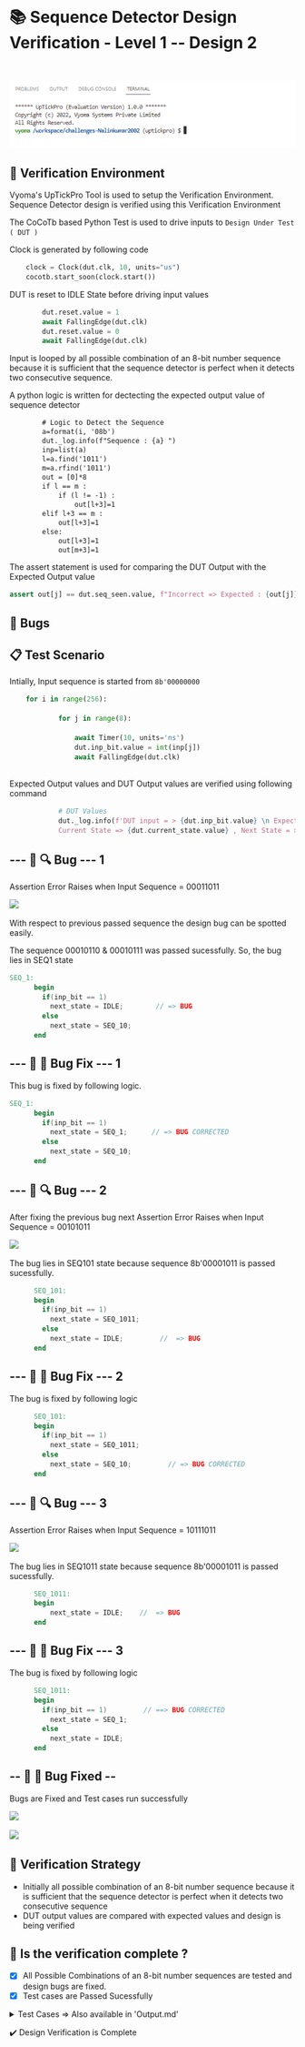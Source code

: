 </br>

# 📚 Sequence Detector Design Verification - Level 1 -- Design 2

</br>

![](Images/vs.png)

## 📝 Verification Environment

Vyoma's UpTickPro Tool is used to setup the Verification Environment. Sequence Detector design is verified using this Verification Environment

The CoCoTb based Python Test is used to drive inputs to `Design Under Test ( DUT )`

Clock is generated by following code

```python
    clock = Clock(dut.clk, 10, units="us") 
    cocotb.start_soon(clock.start())      
```
DUT is reset to IDLE State before driving input values

```python
        dut.reset.value = 1
        await FallingEdge(dut.clk)
        dut.reset.value = 0
        await FallingEdge(dut.clk) 
```

Input is looped by all possible combination of an 8-bit number sequence because it is sufficient that the sequence detector is perfect when it detects two consecutive sequence.

A python logic is written for dectecting the expected output value of sequence detector

```
        # Logic to Detect the Sequence
        a=format(i, '08b')
        dut._log.info(f"Sequence : {a} ")
        inp=list(a)
        l=a.find('1011')
        m=a.rfind('1011')
        out = [0]*8
        if l == m :
            if (l != -1) :
                out[l+3]=1
        elif l+3 == m :
            out[l+3]=1
        else:
            out[l+3]=1
            out[m+3]=1

```

The assert statement is used for comparing the DUT Output with the Expected Output value

```python
assert out[j] == dut.seq_seen.value, f"Incorrect => Expected : {out[j]} Got : {dut.seq_seen.value} Number: {int(a,2)} Sequence ==> {a} "
```



## :bug: Bugs 

## 📋 Test Scenario 

Intially, Input sequence is started from `8b'00000000`

```python
    for i in range(256):
    
            for j in range(8):

                await Timer(10, units='ns')
                dut.inp_bit.value = int(inp[j])
                await FallingEdge(dut.clk)
            
```

Expected Output values and DUT Output values are verified using following command

```python
            # DUT Values
            dut._log.info(f'DUT input = > {dut.inp_bit.value} \n Expected Output => {out[j]} \n Output => {dut.seq_seen.value} \n \
            Current State => {dut.current_state.value} , Next State = >  {dut.next_state.value}')
```

## --- :ant: :mag:  Bug --- 1

Assertion Error Raises when Input Sequence = 00011011

![](Images/l1d2_3.png)

With respect to previous passed sequence the design bug can be spotted easily. 

The sequence 00010110 & 00010111 was passed sucessfully. So, the bug lies in SEQ1 state

```verilog
SEQ_1:
      begin
        if(inp_bit == 1)
          next_state = IDLE;        // => BUG
        else
          next_state = SEQ_10;
      end

```


## --- :ant: :wrench:  Bug Fix --- 1

This bug is fixed by following logic.

```verilog
SEQ_1:
      begin
        if(inp_bit == 1)
          next_state = SEQ_1;      // => BUG CORRECTED
        else
          next_state = SEQ_10;
      end
```


## --- :ant: :mag:  Bug --- 2

After fixing the previous bug  next Assertion Error Raises when Input Sequence = 00101011

![](Images/l1d2_4.png)

The bug lies in SEQ101 state because sequence 8b'00001011 is passed sucessfully.

```verilog
      SEQ_101:
      begin
        if(inp_bit == 1)
          next_state = SEQ_1011;
        else
          next_state = IDLE;         //  => BUG
      end
```

## --- :ant: :wrench:  Bug Fix --- 2

The bug is fixed by following logic

```verilog
      SEQ_101:
      begin
        if(inp_bit == 1)
          next_state = SEQ_1011;
        else
          next_state = SEQ_10;         // => BUG CORRECTED
      end
```

## --- :ant: :mag:  Bug --- 3

Assertion Error Raises when Input Sequence = 10111011

![](Images/l1d2_5.png)

The bug lies in SEQ1011 state because sequence 8b'00001011 is passed sucessfully.

```verilog
      SEQ_1011:
      begin
          next_state = IDLE;    //  => BUG
      end

```

## --- :ant: :wrench:  Bug Fix --- 3

The bug is fixed by following logic

```verilog
      SEQ_1011:
      begin
        if(inp_bit == 1)         // ==> BUG CORRECTED
          next_state = SEQ_1;
        else
          next_state = IDLE;
      end
```


## -- :bug: :hammer: Bug Fixed --

Bugs are Fixed and Test cases run successfully

![](Images/l1d2_2.png)

![](Images/l1d2_1.png)


## 📝 Verification Strategy

- Initially all possible combination of an 8-bit number sequence because it is sufficient that the sequence detector is perfect when it detects two consecutive sequence
- DUT output values are compared with expected values and design is being verified


## 📝 Is the verification complete ?

 - [x] All Possible Combinations of an 8-bit number sequences are tested and design bugs are fixed.
 - [x] Test cases are Passed Sucessfully
 
 <details>
 <summary> Test Cases => Also available in 'Output.md' </summary>
 
```  
------------------ For Full Test Case Refer => " Output.md " File ------------------------

     0.00ns INFO     Found test test_seq_detect_1011.test_seq_bug1
     0.00ns INFO     running test_seq_bug1 (1/1)
 15000.00ns INFO     Sequence : 00000000 
 25000.00ns INFO     DUT input = > 0 
                      Expected Output => 0 
                      Output => 0 
                                  Current State => 000 , Next State = >  000
 35000.00ns INFO     DUT input = > 0 
                      Expected Output => 0 
                      Output => 0 
                                  Current State => 000 , Next State = >  000
 45000.00ns INFO     DUT input = > 0 
                      Expected Output => 0 
                      Output => 0 
                                  Current State => 000 , Next State = >  000
 55000.00ns INFO     DUT input = > 0 
                      Expected Output => 0 
                      Output => 0 
                                  Current State => 000 , Next State = >  000
 65000.00ns INFO     DUT input = > 0 
                      Expected Output => 0 
                      Output => 0 
                                  Current State => 000 , Next State = >  000
 75000.00ns INFO     DUT input = > 0 
                      Expected Output => 0 
                      Output => 0 
                                  Current State => 000 , Next State = >  000
 85000.00ns INFO     DUT input = > 0 
                      Expected Output => 0 
                      Output => 0 
                                  Current State => 000 , Next State = >  000
 95000.00ns INFO     DUT input = > 0 
                      Expected Output => 0 
                      Output => 0 
                                  Current State => 000 , Next State = >  000
 95000.00ns INFO     
                     ----------------------
                     
                     .
                     .
                     .
                     .
                     .
                        
25215000.00ns INFO     Sequence : 11111100 
25225000.00ns INFO     DUT input = > 1 
                        Expected Output => 0 
                        Output => 0 
                                    Current State => 001 , Next State = >  001
25235000.00ns INFO     DUT input = > 1 
                        Expected Output => 0 
                        Output => 0 
                                    Current State => 001 , Next State = >  001
25245000.00ns INFO     DUT input = > 1 
                        Expected Output => 0 
                        Output => 0 
                                    Current State => 001 , Next State = >  001
25255000.00ns INFO     DUT input = > 1 
                        Expected Output => 0 
                        Output => 0 
                                    Current State => 001 , Next State = >  001
25265000.00ns INFO     DUT input = > 1 
                        Expected Output => 0 
                        Output => 0 
                                    Current State => 001 , Next State = >  001
25275000.00ns INFO     DUT input = > 1 
                        Expected Output => 0 
                        Output => 0 
                                    Current State => 001 , Next State = >  001
25285000.00ns INFO     DUT input = > 0 
                        Expected Output => 0 
                        Output => 0 
                                    Current State => 010 , Next State = >  000
25295000.00ns INFO     DUT input = > 0 
                        Expected Output => 0 
                        Output => 0 
                                    Current State => 000 , Next State = >  000
25295000.00ns INFO     
                       ----------------------
                        
25315000.00ns INFO     Sequence : 11111101 
25325000.00ns INFO     DUT input = > 1 
                        Expected Output => 0 
                        Output => 0 
                                    Current State => 001 , Next State = >  001
25335000.00ns INFO     DUT input = > 1 
                        Expected Output => 0 
                        Output => 0 
                                    Current State => 001 , Next State = >  001
25345000.00ns INFO     DUT input = > 1 
                        Expected Output => 0 
                        Output => 0 
                                    Current State => 001 , Next State = >  001
25355000.00ns INFO     DUT input = > 1 
                        Expected Output => 0 
                        Output => 0 
                                    Current State => 001 , Next State = >  001
25365000.00ns INFO     DUT input = > 1 
                        Expected Output => 0 
                        Output => 0 
                                    Current State => 001 , Next State = >  001
25375000.00ns INFO     DUT input = > 1 
                        Expected Output => 0 
                        Output => 0 
                                    Current State => 001 , Next State = >  001
25385000.00ns INFO     DUT input = > 0 
                        Expected Output => 0 
                        Output => 0 
                                    Current State => 010 , Next State = >  000
25395000.00ns INFO     DUT input = > 1 
                        Expected Output => 0 
                        Output => 0 
                                    Current State => 011 , Next State = >  100
25395000.00ns INFO     
                       ----------------------
                        
25415000.00ns INFO     Sequence : 11111110 
25425000.00ns INFO     DUT input = > 1 
                        Expected Output => 0 
                        Output => 0 
                                    Current State => 001 , Next State = >  001
25435000.00ns INFO     DUT input = > 1 
                        Expected Output => 0 
                        Output => 0 
                                    Current State => 001 , Next State = >  001
25445000.00ns INFO     DUT input = > 1 
                        Expected Output => 0 
                        Output => 0 
                                    Current State => 001 , Next State = >  001
25455000.00ns INFO     DUT input = > 1 
                        Expected Output => 0 
                        Output => 0 
                                    Current State => 001 , Next State = >  001
25465000.00ns INFO     DUT input = > 1 
                        Expected Output => 0 
                        Output => 0 
                                    Current State => 001 , Next State = >  001
25475000.00ns INFO     DUT input = > 1 
                        Expected Output => 0 
                        Output => 0 
                                    Current State => 001 , Next State = >  001
25485000.00ns INFO     DUT input = > 1 
                        Expected Output => 0 
                        Output => 0 
                                    Current State => 001 , Next State = >  001
25495000.00ns INFO     DUT input = > 0 
                        Expected Output => 0 
                        Output => 0 
                                    Current State => 010 , Next State = >  000
25495000.00ns INFO     
                       ----------------------
                        
25515000.00ns INFO     Sequence : 11111111 
25525000.00ns INFO     DUT input = > 1 
                        Expected Output => 0 
                        Output => 0 
                                    Current State => 001 , Next State = >  001
25535000.00ns INFO     DUT input = > 1 
                        Expected Output => 0 
                        Output => 0 
                                    Current State => 001 , Next State = >  001
25545000.00ns INFO     DUT input = > 1 
                        Expected Output => 0 
                        Output => 0 
                                    Current State => 001 , Next State = >  001
25555000.00ns INFO     DUT input = > 1 
                        Expected Output => 0 
                        Output => 0 
                                    Current State => 001 , Next State = >  001
25565000.00ns INFO     DUT input = > 1 
                        Expected Output => 0 
                        Output => 0 
                                    Current State => 001 , Next State = >  001
25575000.00ns INFO     DUT input = > 1 
                        Expected Output => 0 
                        Output => 0 
                                    Current State => 001 , Next State = >  001
25585000.00ns INFO     DUT input = > 1 
                        Expected Output => 0 
                        Output => 0 
                                    Current State => 001 , Next State = >  001
25595000.00ns INFO     DUT input = > 1 
                        Expected Output => 0 
                        Output => 0 
                                    Current State => 001 , Next State = >  001
25595000.00ns INFO     
                       ----------------------
                        
25595000.00ns INFO     test_seq_bug1 passed
25595000.00ns INFO     ********************************************************************************************
                       ** TEST                                STATUS  SIM TIME (ns)  REAL TIME (s)  RATIO (ns/s) **
                       ********************************************************************************************
                       ** test_seq_detect_1011.test_seq_bug1   PASS    25595000.00           0.78   33022815.63  **
                       ********************************************************************************************
                       ** TESTS=1 PASS=1 FAIL=0 SKIP=0                 25595000.00           0.79   32589225.59  **
                       ********************************************************************************************
                       
                       
```
</details>

 
:heavy_check_mark: Design Verification is Complete
